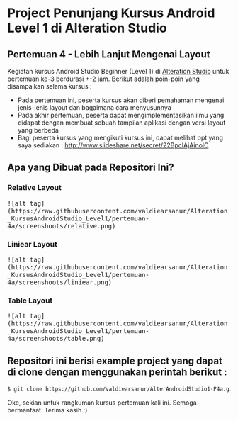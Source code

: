 # Project Penunjang Kursus Android Level 1 di Alteration Studio
## Pertemuan 4 -  Lebih Lanjut Mengenai Layout

Kegiatan kursus Android Studio Beginner (Level 1) di [Alteration Studio](http://www.alterationstudio.web.id/) untuk pertemuan ke-3 berdurasi +-2 jam. Berikut adalah poin-poin yang disampaikan selama kursus :

- Pada pertemuan ini, peserta kursus akan diberi pemahaman mengenai jenis-jenis layout dan bagaimana cara menyusunnya
- Pada akhir pertemuan, peserta dapat mengimplementasikan ilmu yang didapat dengan membuat sebuah tampilan aplikasi dengan versi layout yang berbeda
- Bagi peserta kursus yang mengikuti kursus ini, dapat melihat ppt yang saya sediakan :
http://www.slideshare.net/secret/22BpcIAjAinolC


## Apa yang Dibuat pada Repositori Ini?
### Relative Layout
<kbd>
![alt tag](https://raw.githubusercontent.com/valdiearsanur/Alteration_KursusAndroidStudio_Level1/pertemuan-4a/screenshoots/relative.png)
</kbd>

### Liniear Layout
<kbd>
![alt tag](https://raw.githubusercontent.com/valdiearsanur/Alteration_KursusAndroidStudio_Level1/pertemuan-4a/screenshoots/liniear.png)
</kbd>

### Table Layout
<kbd>
![alt tag](https://raw.githubusercontent.com/valdiearsanur/Alteration_KursusAndroidStudio_Level1/pertemuan-4a/screenshoots/table.png)
</kbd>

## Repositori ini berisi example project yang dapat di clone dengan menggunakan perintah berikut :
```sh
$ git clone https://github.com/valdiearsanur/AlterAndroidStudio1-P4a.git
```

Oke, sekian untuk rangkuman kursus pertemuan kali ini. Semoga bermanfaat. Terima kasih :)